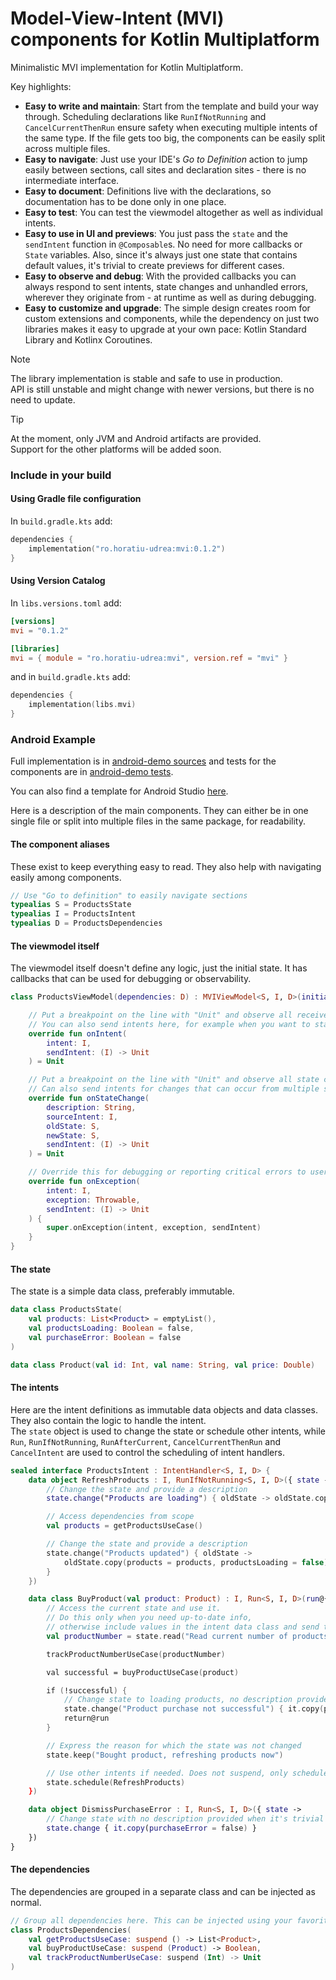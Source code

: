 # Model-View-Intent (MVI) components for Kotlin Multiplatform
Minimalistic MVI implementation for Kotlin Multiplatform. 

Key highlights:
- **Easy to write and maintain**: Start from the template and build your way through. Scheduling declarations like `RunIfNotRunning` and `CancelCurrentThenRun` ensure safety when executing multiple intents of the same type. If the file gets too big, the components can be easily split across multiple files.
- **Easy to navigate**: Just use your IDE's *Go to Definition* action to jump easily between sections, call sites and declaration sites - there is no intermediate interface.
- **Easy to document**: Definitions live with the declarations, so documentation has to be done only in one place.
- **Easy to test**: You can test the viewmodel altogether as well as individual intents.
- **Easy to use in UI and previews**: You just pass the `state` and the `sendIntent` function in `@Composable`s. No need for more callbacks or `State` variables. Also, since it's always just one state that contains default values, it's trivial to create previews for different cases.
- **Easy to observe and debug**: With the provided callbacks you can always respond to sent intents, state changes and unhandled errors, wherever they originate from - at runtime as well as during debugging.
- **Easy to customize and upgrade**: The simple design creates room for custom extensions and components, while the dependency on just two libraries makes it easy to upgrade at your own pace: Kotlin Standard Library and Kotlinx Coroutines.

> [!NOTE]  
> The library implementation is stable and safe to use in production.  
> API is still unstable and might change with newer versions, but there is no need to update.

> [!TIP]  
> At the moment, only JVM and Android artifacts are provided.  
> Support for the other platforms will be added soon.

### Include in your build
#### Using Gradle file configuration
In `build.gradle.kts` add:
```kotlin
dependencies {
    implementation("ro.horatiu-udrea:mvi:0.1.2")
}
```
#### Using Version Catalog
In `libs.versions.toml` add:
```toml
[versions]
mvi = "0.1.2"

[libraries]
mvi = { module = "ro.horatiu-udrea:mvi", version.ref = "mvi" }
```
and in `build.gradle.kts` add:
```kotlin
dependencies {
    implementation(libs.mvi)
}
```

### Android Example
Full implementation is in [android-demo sources](android-demo/src/main/java/com/example/android_demo) and tests for the components are in [android-demo tests](android-demo/src/test/java/com/example/android_demo).

You can also find a template for Android Studio [here](.idea/fileTemplates/MVI%20ViewModel.kt).

Here is a description of the main components. They can either be in one single file or split into multiple files in the same package, for readability.
#### The component aliases
These exist to keep everything easy to read. They also help with navigating easily among components.

```kotlin
// Use "Go to definition" to easily navigate sections
typealias S = ProductsState
typealias I = ProductsIntent
typealias D = ProductsDependencies
```
#### The viewmodel itself
The viewmodel itself doesn't define any logic, just the initial state. It has callbacks that can be used for debugging or observability.

```kotlin
class ProductsViewModel(dependencies: D) : MVIViewModel<S, I, D>(initialState = ProductsState(), dependencies) {

    // Put a breakpoint on the line with "Unit" and observe all received intents
    // You can also send intents here, for example when you want to start associated processes
    override fun onIntent(
        intent: I,
        sendIntent: (I) -> Unit
    ) = Unit

    // Put a breakpoint on the line with "Unit" and observe all state changes
    // Can also send intents for changes that can occur from multiple sources
    override fun onStateChange(
        description: String,
        sourceIntent: I,
        oldState: S,
        newState: S,
        sendIntent: (I) -> Unit
    ) = Unit

    // Override this for debugging or reporting critical errors to users via an intent
    override fun onException(
        intent: I,
        exception: Throwable,
        sendIntent: (I) -> Unit
    ) {
        super.onException(intent, exception, sendIntent)
    }
}
```
#### The state
The state is a simple data class, preferably immutable.

```kotlin
data class ProductsState(
    val products: List<Product> = emptyList(),
    val productsLoading: Boolean = false,
    val purchaseError: Boolean = false
)

data class Product(val id: Int, val name: String, val price: Double)
```
#### The intents
Here are the intent definitions as immutable data objects and data classes. They also contain the logic to handle the intent.  
The `state` object is used to change the state or schedule other intents, while `Run`,
`RunIfNotRunning`, `RunAfterCurrent`, `CancelCurrentThenRun` and `CancelIntent` are used to control the scheduling of intent handlers.

```kotlin
sealed interface ProductsIntent : IntentHandler<S, I, D> {
    data object RefreshProducts : I, RunIfNotRunning<S, I, D>({ state ->
        // Change the state and provide a description
        state.change("Products are loading") { oldState -> oldState.copy(productsLoading = true) }

        // Access dependencies from scope
        val products = getProductsUseCase()

        // Change the state and provide a description
        state.change("Products updated") { oldState ->
            oldState.copy(products = products, productsLoading = false)
        }
    })

    data class BuyProduct(val product: Product) : I, Run<S, I, D>(run@{ state ->
        // Access the current state and use it.
        // Do this only when you need up-to-date info,
        // otherwise include values in the intent data class and send them from UI
        val productNumber = state.read("Read current number of products") { it.products.size }

        trackProductNumberUseCase(productNumber)

        val successful = buyProductUseCase(product)

        if (!successful) {
            // Change state to loading products, no description provided when it's trivial
            state.change("Product purchase not successful") { it.copy(purchaseError = true) }
            return@run
        }

        // Express the reason for which the state was not changed
        state.keep("Bought product, refreshing products now")

        // Use other intents if needed. Does not suspend, only schedules intent handling.
        state.schedule(RefreshProducts)
    })

    data object DismissPurchaseError : I, Run<S, I, D>({ state ->
        // Change state with no description provided when it's trivial
        state.change { it.copy(purchaseError = false) }
    })
}
```
#### The dependencies
The dependencies are grouped in a separate class and can be injected as normal.
```kotlin
// Group all dependencies here. This can be injected using your favorite DI tool.
class ProductsDependencies(
    val getProductsUseCase: suspend () -> List<Product>,
    val buyProductUseCase: suspend (Product) -> Boolean,
    val trackProductNumberUseCase: suspend (Int) -> Unit
)
```
